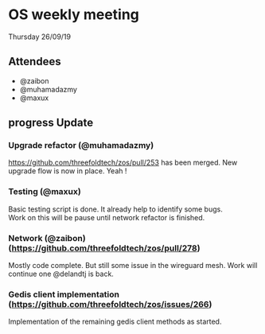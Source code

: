 # OS weekly meeting

Thursday 26/09/19

## Attendees

- @zaibon
- @muhamadazmy
- @maxux

## progress Update

### Upgrade refactor (@muhamadazmy)

https://github.com/threefoldtech/zos/pull/253 has been merged. New upgrade flow is now in place. Yeah !

### Testing (@maxux)

Basic testing script is done. It already help to identify some bugs.  
Work on this will be pause until network refactor is finished.

### Network (@zaibon) (https://github.com/threefoldtech/zos/pull/278)

Mostly code complete. But still some issue in the wireguard mesh. Work will continue one @delandtj is back.

### Gedis client implementation (https://github.com/threefoldtech/zos/issues/266)

Implementation of the remaining gedis client methods as started.
